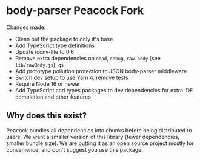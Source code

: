 # body-parser Peacock Fork

Changes made:

- Clean out the package to only it's base
- Add TypeScript type definitions
- Update iconv-lite to 0.6
- Remove extra dependencies on `depd`, `debug`, `raw-body` (see `lib/rawBody.js`), `qs`
- Add prototype pollution protection to JSON body-parser middleware
- Switch dev setup to use Yarn 4, remove tests
- Require Node 16 or newer
- Add TypeScript and types packages to dev dependencies for extra IDE completion and other features

## Why does this exist?

Peacock bundles all dependencies into chunks before being distributed to users.
We want a smaller version of this library (fewer dependencies, smaller bundle size).
We are putting it as an open source project mostly for convenience, and don't suggest you use this package.
